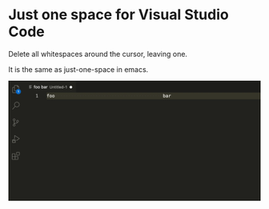 # Just one space for Visual Studio Code

Delete all whitespaces around the cursor, leaving one.

It is the same as just-one-space in emacs.

![demo](./demo.gif)
